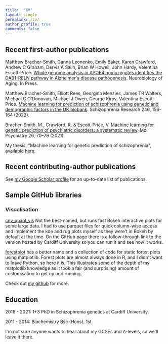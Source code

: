 ```yaml
---
title:  "CV"
layout: single
permalink: /cv/
author_profile: true
comments: false
---
```


## Recent first-author publications

Matthew Bracher-Smith, Ganna Leonenko, Emily Baker, Karen Crawford, Andrew C Graham, Dervis A Salih, Brian W Howell, John Hardy, Valentina Escott-Price. [Whole genome analysis in APOE4 homozygotes identifies the DAB1-RELN pathway in Alzheimer's disease pathogenesis](https://www.medrxiv.org/content/10.1101/2022.04.28.22274418v1). Neurobiology of Aging. In Press.

Matthew Bracher-Smith, Elliott Rees, Georgina Menzies, James TR Walters, Michael C O'Donovan, Michael J Owen, George Kirov, Valentina Escott-Price. [Machine learning for prediction of schizophrenia using genetic and demographic factors in the UK biobank](https://www.sciencedirect.com/science/article/pii/S0920996422002407). Schizophrenia Research 246, 156-164 (2022).

Bracher-Smith, M., Crawford, K. & Escott-Price, V. [Machine learning for genetic prediction of psychiatric disorders: a systematic review](https://doi.org/10.1038/s41380-020-0825-2). Mol Psychiatry 26, 70–79 (2021).

My thesis, "Machine learning for genetic prediction of schizophrenia", available [here](https://orca.cardiff.ac.uk/143840/).

## Recent contributing-author publications

See [my Google Scholar profile](https://scholar.google.com/citations?user=iRjM5gsAAAAJ&hl=en) for an up-to-date list of publications.

## Sample GitHub libraries
### Visualisation
[cnv_quant_vis](https://github.com/seafloor/cnv_quant_vis) Not the best-named, but runs fast Bokeh interactive plots for some large data. I had to use parquet files for quick column-wise access and implement the kde and rug plots myself as they were't in Bokeh by default at the time. On the GitHub page there is a follow-through link to the version hosted by Cardiff University so you can run it and see how it works.

[forestplot](https://github.com/seafloor/forestplot) has a better name and a collection of code for static forest plots using matplotlib. Forest plots are almost always done in R, and I didn't want to leave Python, so here it is. This illustrates some of the depth of my matplotlib knowledge as it took a fair (and surprising) amount of customisation to get up and running.

Check out [my github](https://github.com/seafloor) for more.

## Education

2016 - 2021: 1+3 PhD in Schizophrenia genetics at Cardiff University.

2011 - 2014: Biochemistry Bsc (Hons). 1st.

I'm not sure anyone wants to hear about my GCSEs and A-levels, so we'll leave it there.
